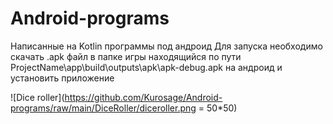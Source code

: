 # Android-programs
Написанные на Kotlin программы под андроид
Для запуска необходимо скачать .apk файл в папке игры находящийся по пути ProjectName\app\build\outputs\apk\apk-debug.apk на андроид и установить приложение

![Dice roller](https://github.com/Kurosage/Android-programs/raw/main/DiceRoller/diceroller.png = 50*50)
